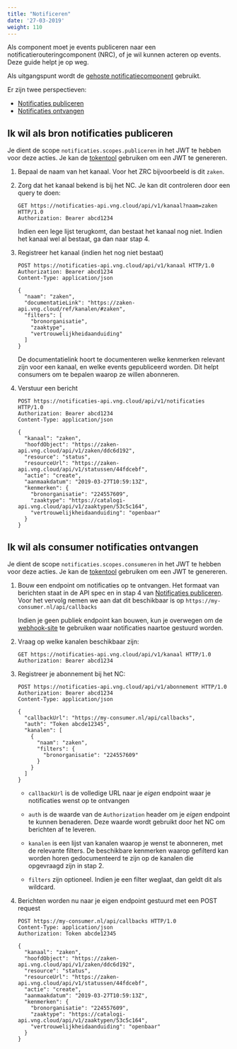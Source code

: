 ```yaml
---
title: "Notificeren"
date: '27-03-2019'
weight: 110
---
```


Als component moet je events publiceren naar een notificatierouteringcomponent
(NRC), of je wil kunnen acteren op events. Deze guide helpt je op weg.

Als uitgangspunt wordt de [gehoste notificatiecomponent](https://notificaties-api.vng.cloud/)
gebruikt.

Er zijn twee perspectieven:

* [Notificaties publiceren](#ik-wil-als-bron-notificaties-publiceren)
* [Notificaties ontvangen](#ik-wil-als-consumer-notificaties-ontvangen)

## Ik wil als bron notificaties publiceren

Je dient de scope `notificaties.scopes.publiceren` in het JWT te hebben
voor deze acties. Je kan de [tokentool][token-generator] gebruiken om een
JWT te genereren.

1. Bepaal de naam van het kanaal. Voor het ZRC bijvoorbeeld is dit `zaken`.

2. Zorg dat het kanaal bekend is bij het NC. Je kan dit controleren door een
   query te doen:

   ```http
   GET https://notificaties-api.vng.cloud/api/v1/kanaal?naam=zaken HTTP/1.0
   Authorization: Bearer abcd1234
   ```

   Indien een lege lijst terugkomt, dan bestaat het kanaal nog niet. Indien het
   kanaal wel al bestaat, ga dan naar stap 4.

3. Registreer het kanaal (indien het nog niet bestaat)

    ```http
    POST https://notificaties-api.vng.cloud/api/v1/kanaal HTTP/1.0
    Authorization: Bearer abcd1234
    Content-Type: application/json

    {
      "naam": "zaken",
      "documentatieLink": "https://zaken-api.vng.cloud/ref/kanalen/#zaken",
      "filters": [
        "bronorganisatie",
        "zaaktype",
        "vertrouwelijkheidaanduiding"
      ]
    }
    ```

    De documentatielink hoort te documenteren welke kenmerken relevant zijn
    voor een kanaal, en welke events gepubliceerd worden. Dit helpt consumers
    om te bepalen waarop ze willen abonneren.

4. Verstuur een bericht

    ```http
    POST https://notificaties-api.vng.cloud/api/v1/notificaties HTTP/1.0
    Authorization: Bearer abcd1234
    Content-Type: application/json

    {
      "kanaal": "zaken",
      "hoofdObject": "https://zaken-api.vng.cloud/api/v1/zaken/ddc6d192",
      "resource": "status",
      "resourceUrl": "https://zaken-api.vng.cloud/api/v1/statussen/44fdcebf",
      "actie": "create",
      "aanmaakdatum": "2019-03-27T10:59:13Z",
      "kenmerken": {
        "bronorganisatie": "224557609",
        "zaaktype": "https://catalogi-api.vng.cloud/api/v1/zaaktypen/53c5c164",
        "vertrouwelijkheidaanduiding": "openbaar"
      }
    }
    ```

## Ik wil als consumer notificaties ontvangen

Je dient de scope `notificaties.scopes.consumeren` in het JWT te hebben
voor deze acties. Je kan de [tokentool][token-generator] gebruiken om een
JWT te genereren.

1. Bouw een endpoint om notificaties op te ontvangen. Het formaat van berichten
   staat in de API spec en in stap 4 van
   [Notificaties publiceren](#ik-wil-als-bron-notificaties-publiceren). Voor
   het vervolg nemen we aan dat dit beschikbaar is op `https://my-consumer.nl/api/callbacks`

   Indien je geen publiek endpoint kan bouwen, kun je overwegen om de
   [webhook-site][webhook-site] te gebruiken waar notificaties naartoe gestuurd
   worden.

2. Vraag op welke kanalen beschikbaar zijn:

    ```http
    GET https://notificaties-api.vng.cloud/api/v1/kanaal HTTP/1.0
    Authorization: Bearer abcd1234
    ````

3. Registreer je abonnement bij het NC:

    ```http
    POST https://notificaties-api.vng.cloud/api/v1/abonnement HTTP/1.0
    Authorization: Bearer abcd1234
    Content-Type: application/json

    {
      "callbackUrl": "https://my-consumer.nl/api/callbacks",
      "auth": "Token abcde12345",
      "kanalen": [
        {
          "naam": "zaken",
          "filters": {
            "bronorganisatie": "224557609"
          }
        }
      ]
    }
    ```

    * `callbackUrl` is de volledige URL naar je _eigen_ endpoint waar je
      notificaties wenst op te ontvangen

    * `auth` is de waarde van de `Authorization` header om je _eigen_ endpoint
      te kunnen benaderen. Deze waarde wordt gebruikt door het NC om berichten
      af te leveren.

    * `kanalen` is een lijst van kanalen waarop je wenst te abonneren, met de
      relevante filters. De beschikbare kenmerken waarop gefilterd kan worden
      horen gedocumenteerd te zijn op de kanalen die opgevraagd zijn in stap 2.

    * `filters` zijn optioneel. Indien je een filter weglaat, dan geldt dit als
      wildcard.

4. Berichten worden nu naar je eigen endpoint gestuurd met een POST request

    ```http
    POST https://my-consumer.nl/api/callbacks HTTP/1.0
    Content-Type: application/json
    Authorization: Token abcde12345

    {
      "kanaal": "zaken",
      "hoofdObject": "https://zaken-api.vng.cloud/api/v1/zaken/ddc6d192",
      "resource": "status",
      "resourceUrl": "https://zaken-api.vng.cloud/api/v1/statussen/44fdcebf",
      "actie": "create",
      "aanmaakdatum": "2019-03-27T10:59:13Z",
      "kenmerken": {
        "bronorganisatie": "224557609",
        "zaaktype": "https://catalogi-api.vng.cloud/api/v1/zaaktypen/53c5c164",
        "vertrouwelijkheidaanduiding": "openbaar"
      }
    }
    ```

[token-generator]: https://zaken-auth.vng.cloud
[webhook-site]: https://webhook.site
